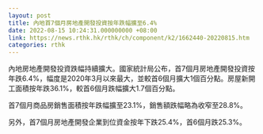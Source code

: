 ```yaml
---
layout: post
title: 內地首7個月房地產開發投資按年跌幅擴至6.4%
date: 2022-08-15 10:24:31.000000000 +08:00
link: https://news.rthk.hk/rthk/ch/component/k2/1662440-20220815.htm
categories: rthk
---
```


內地房地產開發投資跌幅持續擴大。國家統計局公布，首7個月房地產開發投資按年跌6.4%，幅度是2020年3月以來最大，並較首6個月擴大1個百分點。房屋新開工面積按年跌36.1%，較首6個月跌幅擴大1.7個百分點。

首7個月商品房銷售面積按年跌幅擴至23.1%，銷售額跌幅略為收窄至28.8%。

另外，首7個月房地產開發企業到位資金按年下跌25.4%，首6個月跌25.3%。
